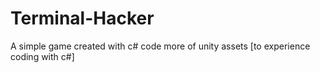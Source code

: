 # Terminal-Hacker
A simple game created with c# code more of unity assets [to experience coding with c#]
